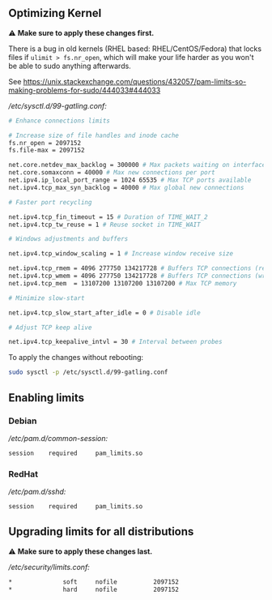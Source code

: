 ## Optimizing Kernel

:warning: **Make sure to apply these changes first.**

There is a bug in old kernels (RHEL based: RHEL/CentOS/Fedora) that locks files if `ulimit > fs.nr_open`, which will make your life harder as you won't be able to sudo anything afterwards.

See https://unix.stackexchange.com/questions/432057/pam-limits-so-making-problems-for-sudo/444033#444033

*/etc/sysctl.d/99-gatling.conf:*

```bash
# Enhance connections limits

# Increase size of file handles and inode cache
fs.nr_open = 2097152
fs.file-max = 2097152

net.core.netdev_max_backlog = 300000 # Max packets waiting on interface
net.core.somaxconn = 40000 # Max new connections per port
net.ipv4.ip_local_port_range = 1024 65535 # Max TCP ports available
net.ipv4.tcp_max_syn_backlog = 40000 # Max global new connections

# Faster port recycling

net.ipv4.tcp_fin_timeout = 15 # Duration of TIME_WAIT_2
net.ipv4.tcp_tw_reuse = 1 # Reuse socket in TIME_WAIT

# Windows adjustments and buffers

net.ipv4.tcp_window_scaling = 1 # Increase window receive size

net.ipv4.tcp_rmem = 4096 277750 134217728 # Buffers TCP connections (read)
net.ipv4.tcp_wmem = 4096 277750 134217728 # Buffers TCP connections (write)
net.ipv4.tcp_mem  = 13107200 13107200 13107200 # Max TCP memory

# Minimize slow-start

net.ipv4.tcp_slow_start_after_idle = 0 # Disable idle

# Adjust TCP keep alive

net.ipv4.tcp_keepalive_intvl = 30 # Interval between probes
```

To apply the changes without rebooting:

```bash
sudo sysctl -p /etc/sysctl.d/99-gatling.conf
```

## Enabling limits

### Debian

*/etc/pam.d/common-session:*

```bash
session    required     pam_limits.so
```

### RedHat

*/etc/pam.d/sshd:*

```bash
session    required     pam_limits.so
```

## Upgrading limits for all distributions

:warning: **Make sure to apply these changes last.**

*/etc/security/limits.conf:*

```bash
*              soft     nofile          2097152
*              hard     nofile          2097152
```
